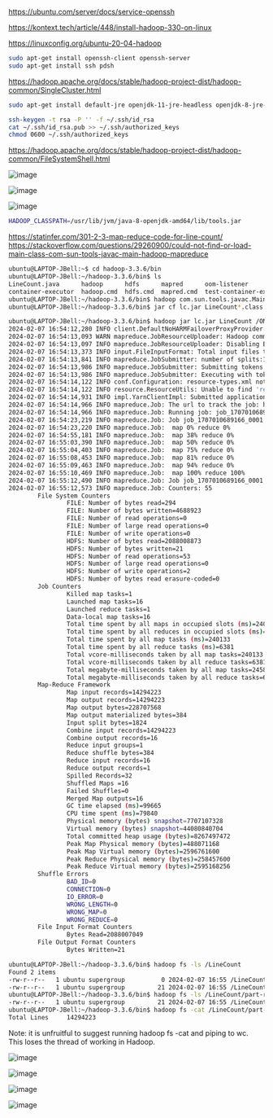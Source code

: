 <https://ubuntu.com/server/docs/service-openssh>

https://kontext.tech/article/448/install-hadoop-330-on-linux

https://linuxconfig.org/ubuntu-20-04-hadoop

```bash
sudo apt-get install openssh-client openssh-server
sudo apt-get install ssh pdsh
```

https://hadoop.apache.org/docs/stable/hadoop-project-dist/hadoop-common/SingleCluster.html

```bash
sudo apt-get install default-jre openjdk-11-jre-headless openjdk-8-jre-headless openjdk-8-jdk
```

```bash
ssh-keygen -t rsa -P '' -f ~/.ssh/id_rsa
cat ~/.ssh/id_rsa.pub >> ~/.ssh/authorized_keys
chmod 0600 ~/.ssh/authorized_keys
```

https://hadoop.apache.org/docs/stable/hadoop-project-dist/hadoop-common/FileSystemShell.html

![image](https://github.com/jordanbell2357/how-to/assets/47544607/c9a96f54-612b-4216-86ae-61b0d834c739)

![image](https://github.com/jordanbell2357/how-to/assets/47544607/7659a8b7-2f68-45b8-b41d-547032987f5d)

![image](https://github.com/jordanbell2357/how-to/assets/47544607/bb177d40-078a-4765-af7a-2756d951c2ab)

```bash
HADOOP_CLASSPATH=/usr/lib/jvm/java-8-openjdk-amd64/lib/tools.jar
```

https://statinfer.com/301-2-3-map-reduce-code-for-line-count/
https://stackoverflow.com/questions/29260900/could-not-find-or-load-main-class-com-sun-tools-javac-main-hadoop-mapreduce

```bash
ubuntu@LAPTOP-JBell:~$ cd hadoop-3.3.6/bin
ubuntu@LAPTOP-JBell:~/hadoop-3.3.6/bin$ ls
LineCount.java      hadoop      hdfs      mapred      oom-listener             yarn
container-executor  hadoop.cmd  hdfs.cmd  mapred.cmd  test-container-executor  yarn.cmd
ubuntu@LAPTOP-JBell:~/hadoop-3.3.6/bin$ hadoop com.sun.tools.javac.Main LineCount.java
ubuntu@LAPTOP-JBell:~/hadoop-3.3.6/bin$ jar cf lc.jar LineCount*.class
```

```bash
ubuntu@LAPTOP-JBell:~/hadoop-3.3.6/bin$ hadoop jar lc.jar LineCount /ONTARIO/ada_copy/out-s0.csv /LineCount
2024-02-07 16:54:12,280 INFO client.DefaultNoHARMFailoverProxyProvider: Connecting to ResourceManager at /0.0.0.0:8032
2024-02-07 16:54:13,093 WARN mapreduce.JobResourceUploader: Hadoop command-line option parsing not performed. Implement the Tool interface and execute your application with ToolRunner to remedy this.
2024-02-07 16:54:13,097 INFO mapreduce.JobResourceUploader: Disabling Erasure Coding for path: /tmp/hadoop-yarn/staging/ubuntu/.staging/job_1707010689166_0001
2024-02-07 16:54:13,373 INFO input.FileInputFormat: Total input files to process : 1
2024-02-07 16:54:13,841 INFO mapreduce.JobSubmitter: number of splits:16
2024-02-07 16:54:13,986 INFO mapreduce.JobSubmitter: Submitting tokens for job: job_1707010689166_0001
2024-02-07 16:54:13,986 INFO mapreduce.JobSubmitter: Executing with tokens: []
2024-02-07 16:54:14,122 INFO conf.Configuration: resource-types.xml not found
2024-02-07 16:54:14,122 INFO resource.ResourceUtils: Unable to find 'resource-types.xml'.
2024-02-07 16:54:14,931 INFO impl.YarnClientImpl: Submitted application application_1707010689166_0001
2024-02-07 16:54:14,966 INFO mapreduce.Job: The url to track the job: http://LAPTOP-JBell.:8088/proxy/application_1707010689166_0001/
2024-02-07 16:54:14,966 INFO mapreduce.Job: Running job: job_1707010689166_0001
2024-02-07 16:54:23,219 INFO mapreduce.Job: Job job_1707010689166_0001 running in uber mode : false
2024-02-07 16:54:23,220 INFO mapreduce.Job:  map 0% reduce 0%
2024-02-07 16:54:55,181 INFO mapreduce.Job:  map 38% reduce 0%
2024-02-07 16:55:03,390 INFO mapreduce.Job:  map 50% reduce 0%
2024-02-07 16:55:04,403 INFO mapreduce.Job:  map 75% reduce 0%
2024-02-07 16:55:08,453 INFO mapreduce.Job:  map 81% reduce 0%
2024-02-07 16:55:09,463 INFO mapreduce.Job:  map 94% reduce 0%
2024-02-07 16:55:10,469 INFO mapreduce.Job:  map 100% reduce 100%
2024-02-07 16:55:12,490 INFO mapreduce.Job: Job job_1707010689166_0001 completed successfully
2024-02-07 16:55:12,573 INFO mapreduce.Job: Counters: 55
        File System Counters
                FILE: Number of bytes read=294
                FILE: Number of bytes written=4688923
                FILE: Number of read operations=0
                FILE: Number of large read operations=0
                FILE: Number of write operations=0
                HDFS: Number of bytes read=2088008873
                HDFS: Number of bytes written=21
                HDFS: Number of read operations=53
                HDFS: Number of large read operations=0
                HDFS: Number of write operations=2
                HDFS: Number of bytes read erasure-coded=0
        Job Counters
                Killed map tasks=1
                Launched map tasks=16
                Launched reduce tasks=1
                Data-local map tasks=16
                Total time spent by all maps in occupied slots (ms)=240133
                Total time spent by all reduces in occupied slots (ms)=6381
                Total time spent by all map tasks (ms)=240133
                Total time spent by all reduce tasks (ms)=6381
                Total vcore-milliseconds taken by all map tasks=240133
                Total vcore-milliseconds taken by all reduce tasks=6381
                Total megabyte-milliseconds taken by all map tasks=245896192
                Total megabyte-milliseconds taken by all reduce tasks=6534144
        Map-Reduce Framework
                Map input records=14294223
                Map output records=14294223
                Map output bytes=228707568
                Map output materialized bytes=384
                Input split bytes=1824
                Combine input records=14294223
                Combine output records=16
                Reduce input groups=1
                Reduce shuffle bytes=384
                Reduce input records=16
                Reduce output records=1
                Spilled Records=32
                Shuffled Maps =16
                Failed Shuffles=0
                Merged Map outputs=16
                GC time elapsed (ms)=99665
                CPU time spent (ms)=79840
                Physical memory (bytes) snapshot=7707107328
                Virtual memory (bytes) snapshot=44080840704
                Total committed heap usage (bytes)=8267497472
                Peak Map Physical memory (bytes)=488071168
                Peak Map Virtual memory (bytes)=2596761600
                Peak Reduce Physical memory (bytes)=258457600
                Peak Reduce Virtual memory (bytes)=2595168256
        Shuffle Errors
                BAD_ID=0
                CONNECTION=0
                IO_ERROR=0
                WRONG_LENGTH=0
                WRONG_MAP=0
                WRONG_REDUCE=0
        File Input Format Counters
                Bytes Read=2088007049
        File Output Format Counters
                Bytes Written=21
```

```bash
ubuntu@LAPTOP-JBell:~/hadoop-3.3.6/bin$ hadoop fs -ls /LineCount
Found 2 items
-rw-r--r--   1 ubuntu supergroup          0 2024-02-07 16:55 /LineCount/_SUCCESS
-rw-r--r--   1 ubuntu supergroup         21 2024-02-07 16:55 /LineCount/part-r-00000
ubuntu@LAPTOP-JBell:~/hadoop-3.3.6/bin$ hadoop fs -ls /LineCount/part-r-00000
-rw-r--r--   1 ubuntu supergroup         21 2024-02-07 16:55 /LineCount/part-r-00000
ubuntu@LAPTOP-JBell:~/hadoop-3.3.6/bin$ hadoop fs -cat /LineCount/part-r-00000
Total Lines     14294223
```

Note: it is unfruitful to suggest running hadoop fs -cat and piping to wc. This loses the thread of working in Hadoop.

![image](https://github.com/jordanbell2357/how-to/assets/47544607/d894764b-b4c6-4f1c-b47c-6396944fbc27)

![image](https://github.com/jordanbell2357/how-to/assets/47544607/bd5b765f-c0b6-471f-b346-7beca77bfe4a)

![image](https://github.com/jordanbell2357/how-to/assets/47544607/7b45ee6e-b65d-4fd6-bccb-c379b62a9019)

![image](https://github.com/jordanbell2357/how-to/assets/47544607/db8ecd19-0e92-4c30-a97d-e5767bff2138)



